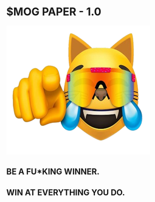 # $MOG PAPER - 1.0

![MOG Mascot](preview.png)

## BE A FU*KING WINNER.
## WIN AT EVERYTHING YOU DO.
